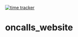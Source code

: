 [![time tracker](https://wakatime.com/badge/github/i3asm/oncalls_website.svg)](https://wakatime.com/badge/github/i3asm/oncalls_website)


# oncalls_website
